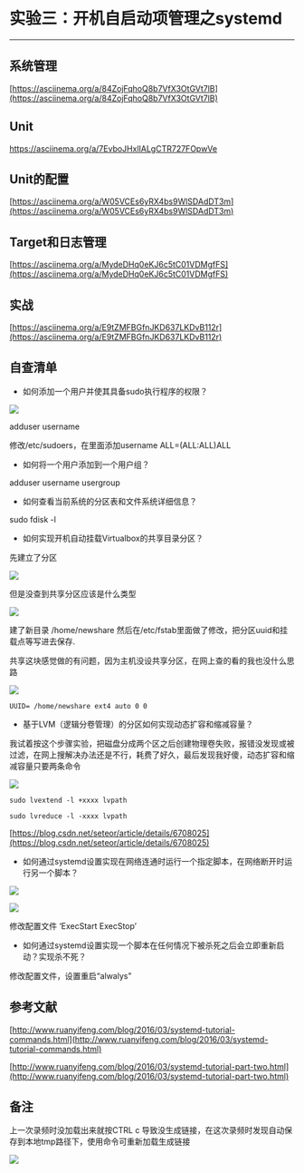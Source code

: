 # 实验三：开机自启动项管理之systemd # 

---

## 系统管理 ##


[https://asciinema.org/a/84ZojFqhoQ8b7VfX3OtGVt7lB](https://asciinema.org/a/84ZojFqhoQ8b7VfX3OtGVt7lB)

## Unit ##

[https://asciinema.org/a/7EvboJHxlIALgCTR727FOpwVe
](https://asciinema.org/a/7EvboJHxlIALgCTR727FOpwVe)

## Unit的配置 ##

[https://asciinema.org/a/W05VCEs6yRX4bs9WlSDAdDT3m](https://asciinema.org/a/W05VCEs6yRX4bs9WlSDAdDT3m)


## Target和日志管理 ##

[https://asciinema.org/a/MydeDHq0eKJ6c5tC01VDMgfFS](https://asciinema.org/a/MydeDHq0eKJ6c5tC01VDMgfFS)

## 实战 ##

[https://asciinema.org/a/E9tZMFBGfnJKD637LKDvB112r](https://asciinema.org/a/E9tZMFBGfnJKD637LKDvB112r)

## 自查清单 ##

- 如何添加一个用户并使其具备sudo执行程序的权限？
 
![](ima/2.PNG)

 adduser username 

修改/etc/sudoers，在里面添加username ALL=(ALL:ALL)ALL

- 如何将一个用户添加到一个用户组？

adduser username usergroup
    
- 如何查看当前系统的分区表和文件系统详细信息？
  
sudo fdisk -l

  
- 如何实现开机自动挂载Virtualbox的共享目录分区？
    
先建立了分区

![](ima/3.PNG)

但是没查到共享分区应该是什么类型

![](ima/5.PNG)

建了新目录 /home/newshare 然后在/etc/fstab里面做了修改，把分区uuid和挂载点等写进去保存.

共享这块感觉做的有问题，因为主机没设共享分区，在网上查的看的我也没什么思路


![](ima/4.PNG)

`UUID= /home/newshare ext4 auto 0 0`


- 基于LVM（逻辑分卷管理）的分区如何实现动态扩容和缩减容量？

我试着按这个步骤实验，把磁盘分成两个区之后创建物理卷失败，报错没发现或被过滤，在网上搜解决办法还是不行，耗费了好久，最后发现我好傻，动态扩容和缩减容量只要两条命令

![](ima/6.PNG)

 `sudo lvextend -l +xxxx lvpath`

`sudo lvreduce -l -xxxx lvpath`


[https://blog.csdn.net/seteor/article/details/6708025](https://blog.csdn.net/seteor/article/details/6708025)

    
- 如何通过systemd设置实现在网络连通时运行一个指定脚本，在网络断开时运行另一个脚本？

![](ima/8.PNG)

![](ima/7.PNG)

修改配置文件 ‘ExecStart ExecStop’



- 如何通过systemd设置实现一个脚本在任何情况下被杀死之后会立即重新启动？实现杀不死？

修改配置文件，设置重启“alwalys”

## 参考文献 ##

[http://www.ruanyifeng.com/blog/2016/03/systemd-tutorial-commands.html](http://www.ruanyifeng.com/blog/2016/03/systemd-tutorial-commands.html)

[http://www.ruanyifeng.com/blog/2016/03/systemd-tutorial-part-two.html](http://www.ruanyifeng.com/blog/2016/03/systemd-tutorial-part-two.html)

## 备注 ##
上一次录频时没加载出来就按CTRL c 导致没生成链接，在这次录频时发现自动保存到本地tmp路径下，使用命令可重新加载生成链接

![](ima/1.PNG)


